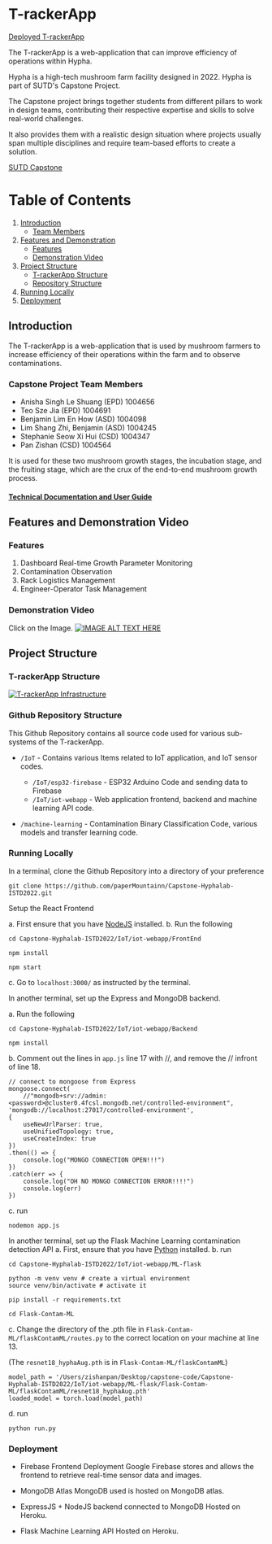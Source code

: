 # T-rackerApp

[Deployed T-rackerApp](https://iot-webapp-28f3a.web.app/)

The T-rackerApp is a web-application that can improve efficiency of operations within Hypha.

Hypha is a high-tech mushroom farm facility designed in 2022. Hypha is part of SUTD's Capstone Project. 

The Capstone project brings together students from different pillars to work in design teams, contributing their respective expertise and skills to solve real-world challenges.

It also provides them with a realistic design situation where projects usually span multiple disciplines and require team-based efforts to create a solution.

[SUTD Capstone](https://sutd.edu.sg/Capstone)

# Table of Contents
1. [Introduction](#introduction)
    * [Team Members](#team)
3. [Features and Demonstration](#features-and-demo)
    * [Features](#features)
    * [Demonstration Video](#demo-video)
4. [Project Structure](#proj-structure)
    * [T-rackerApp Structure](#trackerapp-structure)
    * [Repository Structure](#gitub-structure)
6. [Running Locally](#local)
7. [Deployment](#deploy)


## Introduction <a name="introduction"></a>
The T-rackerApp is a web-application that is used by mushroom farmers to increase efficiency of their operations within the farm and to observe contaminations.


### Capstone Project Team Members<a name="team"></a>
* Anisha Singh Le Shuang (EPD) 1004656
* Teo Sze Jia (EPD) 1004691
* Benjamin Lim En How (ASD) 1004098
* Lim Shang Zhi, Benjamin (ASD) 1004245
* Stephanie Seow Xi Hui (CSD) 1004347
* Pan Zishan (CSD) 1004564

It is used for these two mushroom growth stages, the incubation stage, and the fruiting stage, which are the crux of the end-to-end mushroom growth process.

#### [Technical Documentation and User Guide](https://docs.google.com/document/d/1JVcStmPJS-rqQn4QfGiUEFJt1uvWqL7TmXm4HrD_0Cw/edit?usp=sharing)

## Features and Demonstration Video <a name="features-and-demo"></a>

### Features <a name="features"></a>
1. Dashboard Real-time Growth Parameter Monitoring
2. Contamination Observation
4. Rack Logistics Management
5. Engineer-Operator Task Management

### Demonstration Video <a name="demo-video"></a>
Click on the Image.
[![IMAGE ALT TEXT HERE](https://i.imgur.com/uHFUnVc.png)](https://youtu.be/ZHgEOacjoyY)

## Project Structure <a name="proj-structure"></a>
### T-rackerApp Structure <a name="trackerapp-structure"></a>

[![T-rackerApp Infrastructure](https://i.imgur.com/B6nsVbd.png)](https://imgur.com/B6nsVbd)

### Github Repository Structure <a name="gitub-structure"></a>
This Github Repository contains all source code used for various sub-systems of the T-rackerApp. 
* `/IoT` - Contains various Items related to IoT application, and IoT sensor codes.
    * `/IoT/esp32-firebase` - ESP32 Arduino Code and sending data to Firebase
    * `/IoT/iot-webapp` - Web application frontend, backend and machine learning API code.
    
    
* `/machine-learning` - Contamination Binary Classification Code, various models and transfer learning code.


### Running Locally <a name="local"></a>
In a terminal, clone the Github Repository into a directory of your preference
```
git clone https://github.com/paperMountainn/Capstone-Hyphalab-ISTD2022.git
```
Setup the React Frontend

a. First ensure that you have [NodeJS](https://nodejs.org/en/) installed. 
b. Run the following
```
cd Capstone-Hyphalab-ISTD2022/IoT/iot-webapp/FrontEnd

npm install

npm start
```
c. Go to `localhost:3000/` as instructed by the terminal.

In another terminal, set up the Express and MongoDB backend.

a. Run the following
```
cd Capstone-Hyphalab-ISTD2022/IoT/iot-webapp/Backend

npm install
```
b. Comment out the lines in `app.js` line 17 with //, and remove the // infront of line 18.
```
// connect to mongoose from Express
mongoose.connect(
    //"mongodb+srv://admin:<password>@cluster0.4fcsl.mongodb.net/controlled-environment",
'mongodb://localhost:27017/controlled-environment', 
{ 
    useNewUrlParser: true, 
    useUnifiedTopology: true,
    useCreateIndex: true 
})
.then(() => {
    console.log("MONGO CONNECTION OPEN!!!")
})
.catch(err => {
    console.log("OH NO MONGO CONNECTION ERROR!!!!")
    console.log(err)
})
```
c. run
```
nodemon app.js
```

In another terminal, set up the Flask Machine Learning contamination detection API
a. First, ensure that you have [Python](https://www.python.org/)  installed. 
b. run 
```
cd Capstone-Hyphalab-ISTD2022/IoT/iot-webapp/ML-flask

python -m venv venv # create a virtual environment
source venv/bin/activate # activate it

pip install -r requirements.txt

cd Flask-Contam-ML

```
c. Change the directory of the .pth file in `Flask-Contam-ML/flaskContamML/routes.py` to the correct location on your machine at line 13. 

(The `resnet18_hyphaAug.pth` is in `Flask-Contam-ML/flaskContamML`)
```
model_path = '/Users/zishanpan/Desktop/capstone-code/Capstone-Hyphalab-ISTD2022/IoT/iot-webapp/ML-flask/Flask-Contam-ML/flaskContamML/resnet18_hyphaAug.pth'
loaded_model = torch.load(model_path)
```
d. run
```
python run.py
```

### Deployment  <a name="deploy"></a>
* Firebase Frontend Deployment
Google Firebase stores and allows the frontend to retrieve real-time sensor data and images.


* MongoDB Atlas
MongoDB used is hosted on MongoDB atlas.

* ExpressJS + NodeJS backend connected to MongoDB
Hosted on Heroku.

* Flask Machine Learning API
Hosted on Heroku.





